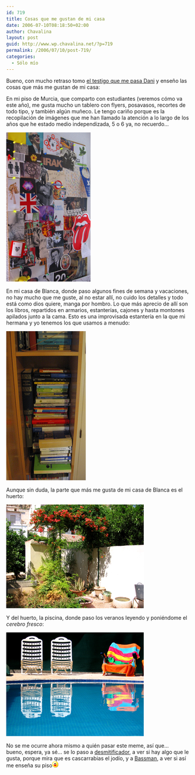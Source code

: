 ```yaml
---
id: 719
title: Cosas que me gustan de mi casa
date: 2006-07-10T08:18:50+02:00
author: Chavalina
layout: post
guid: http://www.wp.chavalina.net/?p=719
permalink: /2006/07/10/post-719/
categories:
  - Sólo mío
---
```

Bueno, con mucho retraso tomo <a href="http://www.torresburriel.com/weblog/2006/07/02/meme-de-domingo-cosas-que-te-gustan-de-tu-casa/" target="_blank">el testigo que me pasa Dani</a> y ense&ntilde;o las cosas que más me gustan de mi casa:

En mi piso de Murcia, que comparto con estudiantes (veremos cómo va este a&ntilde;o), me gusta mucho un tablero con flyers, posavasos, recortes de todo tipo, y también alg&uacute;n mu&ntilde;eco. Le tengo cari&ntilde;o porque es la recopilación de imágenes que me han llamado la atención a lo largo de los a&ntilde;os que he estado medio independizada, 5 o 6 ya, no recuerdo…

<p class="imgcentro">
  <img src="/imagenes/fotos/casa-favoritos1.jpg" alt="Mural realizado con cientos de recortes, pegatinas, dibujos..." />
</p>

En mi casa de Blanca, donde paso algunos fines de semana y vacaciones, no hay mucho que me guste, al no estar allí, no cuido los detalles y todo está como dios quiere, manga por hombro. Lo que más aprecio de allí son los libros, repartidos en armarios, estanterías, cajones y hasta montones apilados junto a la cama. Esto es una improvisada estantería en la que mi hermana y yo tenemos los que usamos a menudo:

<p class="imgcentro">
  <img src="/imagenes/fotos/casa-favoritos3.jpg" alt="Estantería llena de libros" />
</p>

Aunque sin duda, la parte que más me gusta de mi casa de Blanca es el huerto:

<p class="imgcentro">
  <img src="/imagenes/fotos/casa-favoritos4.jpg" alt="Mi huerto con algunas de mis plantas, todas secas o podridas, claro" />
</p>

Y del huerto, la piscina, donde paso los veranos leyendo y poniéndome el _cerebro fresco_:

<p class="imgcentro">
  <img src="/imagenes/fotos/casa-favoritos2.jpg" alt="Hamacas junto a la peque&ntilde;a piscina" />
</p>

No se me ocurre ahora mismo a quién pasar este meme, así que…  
bueno, espera, ya sé… se lo paso a <a href="http://desmitificador.blogspot.com/" target="_blank">desmitificador</a>, a ver si hay algo que le gusta, porque mira que es cascarrabias el jodío, y a <a href="http://inbasswetrust.blogspot.com/" target="_blank">Bassman</a>, a ver si así me ense&ntilde;a su piso![emo](/imagenes/emoticonos/risa.gif)